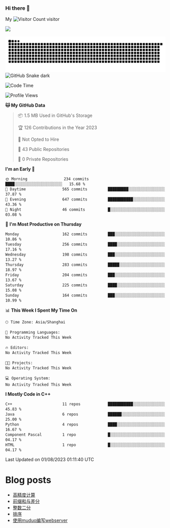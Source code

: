 ### Hi there 👋

My ![Visitor Count](https://profile-counter.glitch.me/bugcat9/count.svg) visitor
<!--
**bugcat9/bugcat9** is a ✨ _special_ ✨ repository because its `README.md` (this file) appears on your GitHub profile.

Here are some ideas to get you started:

- 🔭 I’m currently working on ...
- 🌱 I’m currently learning ...
- 👯 I’m looking to collaborate on ...
- 🤔 I’m looking for help with ...
- 💬 Ask me about ...
- 📫 How to reach me: ...
- 😄 Pronouns: ...
- ⚡ Fun fact: ...
-->
![](https://github-readme-stats.vercel.app/api?username=bugcat9)

![GitHub Snake Light](https://raw.githubusercontent.com/bugcat9/bugcat9/output/github-contribution-grid-snake.svg#gh-light-mode-only)
![GitHub Snake dark](github-snake-dark.svg#gh-dark-mode-only)


<!--START_SECTION:waka-->
![Code Time](http://img.shields.io/badge/Code%20Time-872%20hrs%2046%20mins-blue)

![Profile Views](http://img.shields.io/badge/Profile%20Views-0-blue)

**🐱 My GitHub Data** 

> 📦 1.5 MB Used in GitHub's Storage 
 > 
> 🏆 126 Contributions in the Year 2023
 > 
> 🚫 Not Opted to Hire
 > 
> 📜 43 Public Repositories 
 > 
> 🔑 0 Private Repositories 
 > 
**I'm an Early 🐤** 

```text
🌞 Morning                234 commits         ████░░░░░░░░░░░░░░░░░░░░░   15.68 % 
🌆 Daytime                565 commits         █████████░░░░░░░░░░░░░░░░   37.87 % 
🌃 Evening                647 commits         ███████████░░░░░░░░░░░░░░   43.36 % 
🌙 Night                  46 commits          █░░░░░░░░░░░░░░░░░░░░░░░░   03.08 % 
```
📅 **I'm Most Productive on Thursday** 

```text
Monday                   162 commits         ███░░░░░░░░░░░░░░░░░░░░░░   10.86 % 
Tuesday                  256 commits         ████░░░░░░░░░░░░░░░░░░░░░   17.16 % 
Wednesday                198 commits         ███░░░░░░░░░░░░░░░░░░░░░░   13.27 % 
Thursday                 283 commits         █████░░░░░░░░░░░░░░░░░░░░   18.97 % 
Friday                   204 commits         ███░░░░░░░░░░░░░░░░░░░░░░   13.67 % 
Saturday                 225 commits         ████░░░░░░░░░░░░░░░░░░░░░   15.08 % 
Sunday                   164 commits         ███░░░░░░░░░░░░░░░░░░░░░░   10.99 % 
```


📊 **This Week I Spent My Time On** 

```text
🕑︎ Time Zone: Asia/Shanghai

💬 Programming Languages: 
No Activity Tracked This Week

🔥 Editors: 
No Activity Tracked This Week

🐱‍💻 Projects: 
No Activity Tracked This Week

💻 Operating System: 
No Activity Tracked This Week
```

**I Mostly Code in C++** 

```text
C++                      11 repos            ███████████░░░░░░░░░░░░░░   45.83 % 
Java                     6 repos             ██████░░░░░░░░░░░░░░░░░░░   25.00 % 
Python                   4 repos             ████░░░░░░░░░░░░░░░░░░░░░   16.67 % 
Component Pascal         1 repo              █░░░░░░░░░░░░░░░░░░░░░░░░   04.17 % 
HTML                     1 repo              █░░░░░░░░░░░░░░░░░░░░░░░░   04.17 % 
```




 Last Updated on 01/08/2023 01:11:40 UTC
<!--END_SECTION:waka-->
# Blog posts
<!-- BLOG-POST-LIST:START -->
- [高精度计算](https://bugcat.top/2023/07/03/%E7%AE%97%E6%B3%95%E5%AD%A6%E4%B9%A0/3.%E9%AB%98%E7%B2%BE%E5%BA%A6%E8%AE%A1%E7%AE%97/)
- [前缀和与差分](https://bugcat.top/2023/07/03/%E7%AE%97%E6%B3%95%E5%AD%A6%E4%B9%A0/4.%E5%89%8D%E7%BC%80%E5%92%8C%E4%B8%8E%E5%B7%AE%E5%88%86/)
- [整数二分](https://bugcat.top/2023/07/01/%E7%AE%97%E6%B3%95%E5%AD%A6%E4%B9%A0/2.%E6%95%B4%E6%95%B0%E4%BA%8C%E5%88%86/)
- [排序](https://bugcat.top/2023/07/01/%E7%AE%97%E6%B3%95%E5%AD%A6%E4%B9%A0/1.%E6%8E%92%E5%BA%8F/)
- [使用muduo编写webserver](https://bugcat.top/2023/02/13/Linux/%E4%BB%8E0%E5%BC%80%E5%A7%8B%E6%9E%84%E5%BB%BAmuduo/%E4%BD%BF%E7%94%A8muduo%E7%BC%96%E5%86%99webserver/)
<!-- BLOG-POST-LIST:END -->
